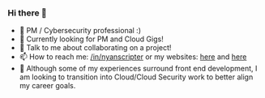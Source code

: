 ### Hi there 👋

- 🔭 PM / Cybersecurity professional :)
- 🌱 Currently looking for PM and Cloud Gigs!
- 💬 Talk to me about collaborating on a project!
- 📫 How to reach me: [/in/nyanscripter](https://www.linkedin.com/in/nyanscripter/) or my websites: [here](https://nyanscripter.uwu.ai/) and [here](https://demesa.ju.mp/)
- 🍭 Although some of my experiences surround front end development, I am looking to transition into Cloud/Cloud Security work to better align my career goals.


